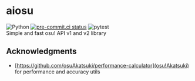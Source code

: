 # aiosu
![Python](https://img.shields.io/badge/Python-3.9%2B-brightgreen.svg) [![pre-commit.ci status](https://results.pre-commit.ci/badge/github/NiceAesth/aiosu/master.svg)](https://results.pre-commit.ci/latest/github/NiceAesth/aiosu/master) ![pytest](https://github.com/NiceAesth/aiosu/actions/workflows/pytest.yml/badge.svg)
<br>
Simple and fast osu! API v1 and v2 library

## Acknowledgments

* [https://github.com/osuAkatsuki/performance-calculator](osu!Akatsuki) for performance and accuracy utils
